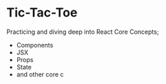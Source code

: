 # Tic-Tac-Toe

Practicing and diving deep into React Core Concepts; 
- Components
- JSX
- Props
- State
- and other core c




